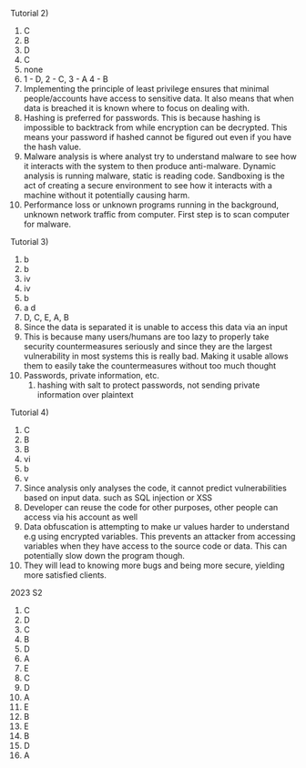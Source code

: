 
Tutorial 2)

1) C
2) B
3) D
4) C
5) none
6) 1 - D, 2 - C, 3 - A 4 - B
7) Implementing the principle of least privilege ensures that minimal people/accounts have access to sensitive data. It also means that when data is breached it is known where to focus on dealing with.
8) Hashing is preferred for passwords. This is because hashing is impossible to backtrack from while encryption can be decrypted. This means your password if hashed cannot be figured out even if you have the hash value.
9) Malware analysis is where analyst try to understand malware to see how it interacts with the system to then produce anti-malware. Dynamic analysis is running malware, static is reading code. Sandboxing is the act of creating a secure environment to see how it interacts with a machine without it potentially causing harm.
10) Performance loss or unknown programs running in the background, unknown network traffic from computer. First step is to scan computer for malware.

Tutorial 3)

1) b
2) b
3) iv
4) iv
5) b
6) a  d
7) D, C, E, A, B
8) Since the data is separated it is unable to access this data via an input
9) This is because many users/humans are too lazy to properly take security countermeasures seriously and since they are the largest vulnerability in most systems this is really bad. Making it usable allows them to easily take the countermeasures without too much thought
10) Passwords, private information, etc.
	1) hashing with salt to protect passwords, not sending private information over plaintext

Tutorial 4)

1) C
2) B
3) B
4) vi
5) b
6) v
7) Since analysis only analyses the code, it cannot predict vulnerabilities based on input data. such as SQL injection or XSS
8) Developer can reuse the code for other purposes, other people can access via his account as well
9) Data obfuscation is attempting to make ur values harder to understand e.g using encrypted variables. This prevents an attacker from accessing variables when they have access to the source code or data. This can potentially slow down the program though. 
10) They will lead to knowing more bugs and being more secure, yielding more satisfied clients.


2023 S2

1) C
2) D
3) C
4) B
5) D
6) A
7) E
8) C
9) D
10) A
11) E
12) B
13) E
14) B
15) D
16) A
